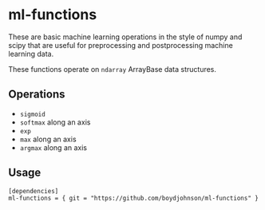 # ml-functions

These are basic machine learning operations in the style of numpy and scipy
that are useful for preprocessing and postprocessing machine learning data.

These functions operate on `ndarray` ArrayBase data structures.

## Operations

- `sigmoid`
- `softmax` along an axis
- `exp`
- `max` along an axis
- `argmax` along an axis

## Usage

```
[dependencies]
ml-functions = { git = "https://github.com/boydjohnson/ml-functions" }
```
